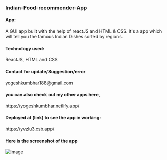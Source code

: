 ### Indian-Food-recommender-App

#### App:
A GUI app built with the help of reactJS and HTML & CSS. It's a app which will tell you the famous Indian Dishes sorted by regions.

#### Technology used:
ReactJS, HTML and CSS

#### Contact for update/Suggestion/error
yogeshkumbhar188@gmail.com

#### you can also check out my other apps here,
https://yogeshkumbhar.netlify.app/

#### Deployed at (link) to see the app in working:
https://yvzlu3.csb.app/

#### Here is the screenshot of the app

![image](https://user-images.githubusercontent.com/111835554/211528984-cea61a46-ed9f-4190-8c00-079f0a56bb20.png)

